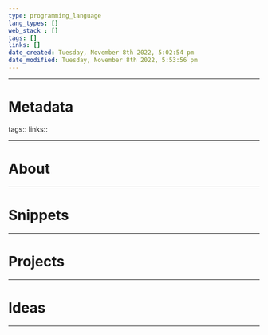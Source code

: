 ```yaml
---
type: programming_language
lang_types: []
web_stack : []
tags: []
links: []
date_created: Tuesday, November 8th 2022, 5:02:54 pm
date_modified: Tuesday, November 8th 2022, 5:53:56 pm
---
```

-------
# Metadata


tags::
links::

-------
# About

-------
# Snippets

-------
# Projects

-------
# Ideas

-------

